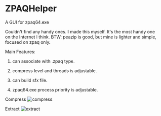# ZPAQHelper
A GUI for zpaq64.exe

Couldn't find any handy ones. I made this myself. It's the most handy one on the Internet I think. BTW: peazip is good, but mine is lighter and simple, focused on zpaq only.

Main Features:

1. can associate with .zpaq type.

2. compress level and threads is adjustable.

3. can build sfx file.

4. zpaq64.exe process priority is adjustable.

Compress
![compress](https://user-images.githubusercontent.com/91182431/136640052-50d6c21e-430c-476f-a708-ea6af0f87c90.png)


Extract
![extract](https://user-images.githubusercontent.com/91182431/136640055-e9f45a94-25ab-430a-80c3-72428332ae51.png)
